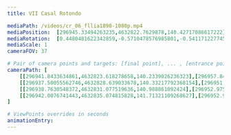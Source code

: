 ```yaml
---
title: VII Casal Rotondo

mediaPath: /videos/cr_06_fllia1890-1080p.mp4
mediaPosition:  [296945.33494263235,4632822.7629878,140.42717086617222]
mediaRotation:  [0.4480481622342859,-0.5710478576985801,-0.5411712277450123,0.4246067484123368]
mediaScale: 1
cameraFOV: 37

# Pair of camera points and targets: [final point], ... , [entrance point]
cameraPath: [
    [[296941.8433634861,4632823.618278658,140.2339026236323],[296957.84643457306,4632819.698195558,141.11971540194173]],
    [[296937.50055562746,4632828.639033678,140.33217792368154],[296951.11483538913,4632819.4077923065,139.03388315412272]],
    [[296938.7630548372,4632831.077519636,140.988861092424],[296952.97503018175,4632822.769377534,139.87327531510067]],
    [[296942.0076741443,4632835.074815828,141.71321109268627],[296952.9107751012,4632822.952919936,139.17706648045015]]
]

# ViewPoints overrides in seconds
animationEntry:
---
```

